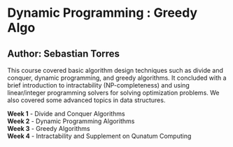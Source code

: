 # Dynamic Programming : Greedy Algo

## Author: Sebastian Torres

This course covered basic algorithm design techniques such as divide and conquer, dynamic programming, and greedy algorithms. It concluded with a brief introduction to intractability (NP-completeness) and using linear/integer programming solvers for solving optimization problems. We also covered some advanced topics in data structures.

**Week 1** - Divide and Conquer Algorithms \
**Week 2** - Dynamic Programming Algorithms \
**Week 3** - Greedy Algorithms \
**Week 4** - Intractability and Supplement on Qunatum Computing
